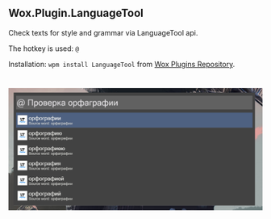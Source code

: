 ## Wox.Plugin.LanguageTool

Check texts for style and grammar via LanguageTool api.

The hotkey is used: `@`

Installation: `wpm install LanguageTool` from [Wox Plugins Repository](http://www.wox.one/plugin/428).

<h1 align="center">
    <img src="languagetool.jpg"/>
</h1>